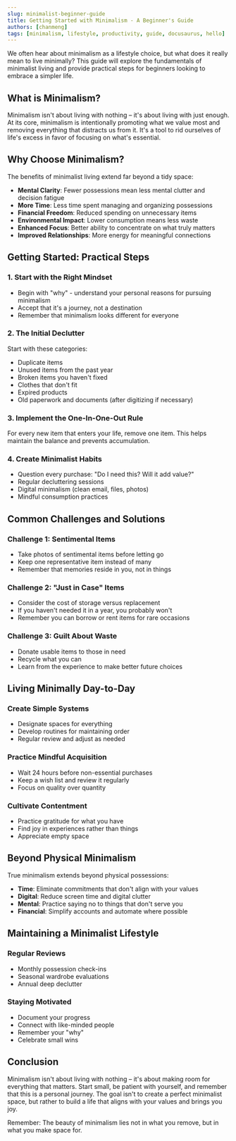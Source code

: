 ```yaml
---
slug: minimalist-beginner-guide
title: Getting Started with Minimalism - A Beginner's Guide
authors: [chanmeng]
tags: [minimalism, lifestyle, productivity, guide, docusaurus, hello]
---
```


We often hear about minimalism as a lifestyle choice, but what does it really mean to live minimally? This guide will explore the fundamentals of minimalist living and provide practical steps for beginners looking to embrace a simpler life.

<!-- truncate -->

## What is Minimalism?

Minimalism isn't about living with nothing – it's about living with just enough. At its core, minimalism is intentionally promoting what we value most and removing everything that distracts us from it. It's a tool to rid ourselves of life's excess in favor of focusing on what's essential.

## Why Choose Minimalism?

The benefits of minimalist living extend far beyond a tidy space:

- **Mental Clarity**: Fewer possessions mean less mental clutter and decision fatigue
- **More Time**: Less time spent managing and organizing possessions
- **Financial Freedom**: Reduced spending on unnecessary items
- **Environmental Impact**: Lower consumption means less waste
- **Enhanced Focus**: Better ability to concentrate on what truly matters
- **Improved Relationships**: More energy for meaningful connections

## Getting Started: Practical Steps

### 1. Start with the Right Mindset

- Begin with "why" - understand your personal reasons for pursuing minimalism
- Accept that it's a journey, not a destination
- Remember that minimalism looks different for everyone

### 2. The Initial Declutter

Start with these categories:

- Duplicate items
- Unused items from the past year
- Broken items you haven't fixed
- Clothes that don't fit
- Expired products
- Old paperwork and documents (after digitizing if necessary)

### 3. Implement the One-In-One-Out Rule

For every new item that enters your life, remove one item. This helps maintain the balance and prevents accumulation.

### 4. Create Minimalist Habits

- Question every purchase: "Do I need this? Will it add value?"
- Regular decluttering sessions
- Digital minimalism (clean email, files, photos)
- Mindful consumption practices

## Common Challenges and Solutions

### Challenge 1: Sentimental Items
- Take photos of sentimental items before letting go
- Keep one representative item instead of many
- Remember that memories reside in you, not in things

### Challenge 2: "Just in Case" Items
- Consider the cost of storage versus replacement
- If you haven't needed it in a year, you probably won't
- Remember you can borrow or rent items for rare occasions

### Challenge 3: Guilt About Waste
- Donate usable items to those in need
- Recycle what you can
- Learn from the experience to make better future choices

## Living Minimally Day-to-Day

### Create Simple Systems
- Designate spaces for everything
- Develop routines for maintaining order
- Regular review and adjust as needed

### Practice Mindful Acquisition
- Wait 24 hours before non-essential purchases
- Keep a wish list and review it regularly
- Focus on quality over quantity

### Cultivate Contentment
- Practice gratitude for what you have
- Find joy in experiences rather than things
- Appreciate empty space

## Beyond Physical Minimalism

True minimalism extends beyond physical possessions:

- **Time**: Eliminate commitments that don't align with your values
- **Digital**: Reduce screen time and digital clutter
- **Mental**: Practice saying no to things that don't serve you
- **Financial**: Simplify accounts and automate where possible

## Maintaining a Minimalist Lifestyle

### Regular Reviews
- Monthly possession check-ins
- Seasonal wardrobe evaluations
- Annual deep declutter

### Staying Motivated
- Document your progress
- Connect with like-minded people
- Remember your "why"
- Celebrate small wins

## Conclusion

Minimalism isn't about living with nothing – it's about making room for everything that matters. Start small, be patient with yourself, and remember that this is a personal journey. The goal isn't to create a perfect minimalist space, but rather to build a life that aligns with your values and brings you joy.

Remember: The beauty of minimalism lies not in what you remove, but in what you make space for.
